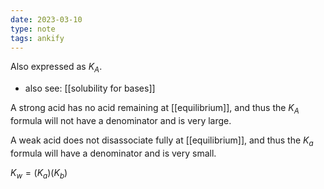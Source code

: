 ```yaml
---
date: 2023-03-10
type: note
tags: ankify
---
```


Also expressed as $K_{A}$.
- also see: [[solubility for bases]]

A strong acid has no acid remaining at [[equilibrium]], and thus the $K_{A}$ formula will not have a denominator and is very large.

A weak acid does not disassociate fully at [[equilibrium]], and thus the $K_{a}$ formula will have a denominator and is very small.

$K_{w} = (K_{a})(K_{b})$
